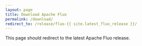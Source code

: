 ```yaml
---
layout: page
title: Download Apache Fluo
permalink: /download/
redirect_to: /release/fluo-{{ site.latest_fluo_release }}/
---
```


This page should redirect to the latest Apache Fluo release.
